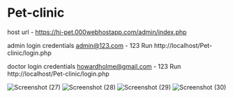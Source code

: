 # Pet-clinic
host url - https://hi-pet.000webhostapp.com/admin/index.php

admin login credentials
admin@123.com - 123
Run http://localhost/Pet-clinic/login.php


doctor login credentials
howardholme@gmail.com - 123
Run http://localhost/Pet-clinic/login.php

![Screenshot (27)](https://github.com/EA-Gayan/Pet-clinic/assets/89770956/bc1f5dec-83ae-4f6f-949f-bead4c65bdb9)
![Screenshot (28)](https://github.com/EA-Gayan/Pet-clinic/assets/89770956/74d95d1d-a2da-4159-8c08-848a7e6d812e)
![Screenshot (29)](https://github.com/EA-Gayan/Pet-clinic/assets/89770956/31907388-050c-4fb9-9257-db2890dc7650)
![Screenshot (30)](https://github.com/EA-Gayan/Pet-clinic/assets/89770956/8b1c86af-75c8-4131-90d3-d0f7a23faf4e)
